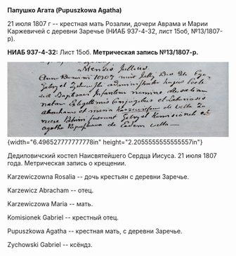 **Папушко Агата (Pupuszkowa Agatha)**

21 июля 1807 г -- крестная мать Розалии, дочери Аврама и Марии
Каржевичей с деревни Заречье (НИАБ 937-4-32, лист 15об, №13/1807-р).

**НИАБ 937-4-32:** Лист 15об. **Метрическая запись №13/1807-р.**

![](./media/db62d024e0adb4dd8f240e8f64c8f5a5a52f63d1.png){width="6.496527777777778in"
height="2.2055555555555557in"}

Дедиловичский костел Наисвятейшего Сердца Иисуса. 21 июля 1807 года.
Метрическая запись о крещении.

Karzewiczowna Rosalia -- дочь крестьян с деревни Заречье.

Karzewicz Abracham -- отец.

Karzewiczowa Maria -- мать.

Komisionek Gabriel -- крестный отец.

Pupuszkowa Agatha -- крестная мать, с деревни Заречье.

Zychowski Gabriel -- ксёндз.
